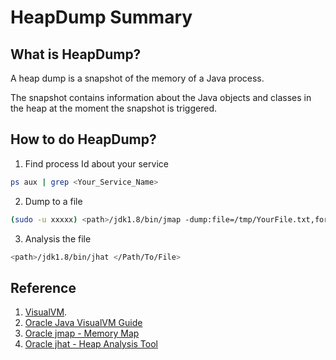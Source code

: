 # HeapDump Summary

## What is HeapDump?
A heap dump is a snapshot of the memory of a Java process.

The snapshot contains information about the Java objects and classes in the heap at the moment the snapshot is triggered.

## How to do HeapDump?
1. Find process Id about your service
```bash
ps aux | grep <Your_Service_Name>
```

2. Dump to a file
```bash
(sudo -u xxxxx) <path>/jdk1.8/bin/jmap -dump:file=/tmp/YourFile.txt,format=b <process-id-to-dump>
```

3. Analysis the file
```bash
<path>/jdk1.8/bin/jhat </Path/To/File>
```

## Reference
1. [VisualVM](https://visualvm.github.io/).
1. [Oracle Java VisualVM Guide](https://docs.oracle.com/javase/8/docs/technotes/guides/visualvm/heapdump.html)
1. [Oracle jmap - Memory Map](https://docs.oracle.com/javase/7/docs/technotes/tools/share/jmap.html)
1. [Oracle jhat - Heap Analysis Tool](https://docs.oracle.com/javase/8/docs/technotes/tools/unix/jhat.html)
